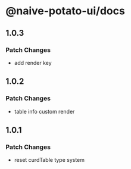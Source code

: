 # @naive-potato-ui/docs

## 1.0.3

### Patch Changes

- add render key

## 1.0.2

### Patch Changes

- table info custom render

## 1.0.1

### Patch Changes

- reset curdTable type system
